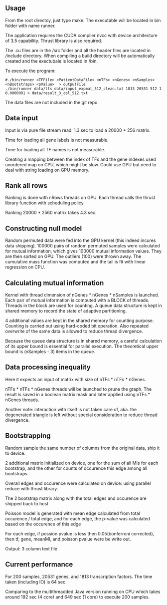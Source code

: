 ## Usage

From the root directoy, just type make. The executable will be located in bin folder with name runner. 

The application requires the CUDA compiler nvcc with device architecture of 3.5 capability. Thrust library is also required. 

The .cu files are in the /src folder and all the header files are located in /include directory. When compiling a build directory will be automatically created and the exectubale is located in /bin. 

To execute the program:
 
```
#./bin/runner <TFFile> <PatientDataFile> <nTFs> <nGenes> <nSamples> <nBootstraps> <pValue>  > outputFile
./bin/runner data/tfs data/input_expmat_512_clean.txt 1813 20531 512 1 0.0000001 > data/result_3_col_512.txt
```

The data files are not included in the git repo. 

## Data input

Input is via pure file stream read. 1.3 sec to load a 20000 * 256 matrix. 

Time for loading all gene labels is not measurable. 

Time for loading all TF names is not measurable.

Creating a mapping between the index of TFs and the gene indexes used unordered map on CPU, which might be slow. Could use GPU but need to deal with string loading on GPU memory. 

## Rank all rows

Ranking is done with nRows threads on GPU. Each thread calls the thrust library function with scheduling policy. 

Ranking 20000 * 2560 matrix takes 4.3 sec.

## Constructing null model

Random permuted data were fed into the GPU kernel (this indeed incures data shipping). 100000 pairs of random permuted samples were calculated for mutual information, which gives 100000 mutual information values. They are then sorted on GPU. The outliers (100) were thrown away. The cumulative mass function was computed and the tail is fit with linear regression on CPU. 

## Calculating mutual information 

Kernel with thread dimension of nGenes * nGenes * nSamples is launched. Each pair of mutual information is computed with a BLOCK of threads. Threads in the block are used for counting. A queue data structure is kept in shared memory to record the state of adaptive partitioning.  

4 additional values are kept in the shared memory for counting purpose. Counting is carried out using hard-coded bit operation. Also repeated overwrite of the same data is allowed to reduce thread divergence. 

Because the queue data structure is in shared memory, a careful calculation of its upper bound is essential for parallel execution. The theoretical upper bound is (nSamples - 3) items in the queue. 

## Data processing inequality

Here it expects an input of matrix with size of nTFs * nTFs * nGenes.

nTFs * nTFs * nGenes threads will be launched to prune  the graph. The result is saved in a boolean matrix mask and later applied using nTFs * nGenes threads. 

Another note: interaction with itself is not taken care of, aka. the degenerated triangle is left without special consideration to reduce thread divergence. 

## Bootstrapping

Random sample the same number of columns from the original data, ship it to device.

2 additional matrix initialized on device, one for the sum of all MIs for each bootstrap, and the other for counts of occurence this edge among all bootstraps.

Overall edges and occurence were calculated on device: using parallel reduce with thrust library. 

The 2 bootstrap matrix along with the total edges and occurence are shipped back to host

Poisson model is generated with mean edge calculated from total occurence / total edge, and for each edge, the p-value was calculated based on the occurence of this edge

For each edge, if possion pvalue is less then 0.05(bonferroni corrected), then tf, gene, meanMI, and poisson pvalue were be write out. 

Output: 3 column text file 

## Current performance

For 200 samples, 20531 genes, and 1813 transcription factors. The time taken (including IO) is 64 sec. 

Comparing to the multithreadded Java version running on CPU which takes around 192 sec (4 core) and 649 sec (1 core) to execute 200 samples. 

